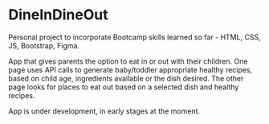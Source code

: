 # DineInDineOut
Personal project to incorporate Bootcamp skills learned so far - HTML, CSS, JS, Bootstrap, Figma.

App that gives parents the option to eat in or out with their children. 
One page uses API calls to generate baby/toddler appropriate healthy recipes, based on child age, ingredients available or the dish desired.
The other page looks for places to eat out based on a selected dish and healthy recipes. 

App is under development, in early stages at the moment.


